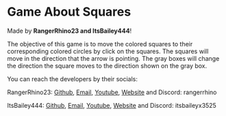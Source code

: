 # Game About Squares

Made by **RangerRhino23 and ItsBailey444**!

The objective of this game is to move the colored squares to their corresponding colored circles by click on the squares. The squares will move in the direction that the arrow is pointing. The gray boxes will change the direction the square moves to the direction shown on the gray box.

You can reach the developers by their socials:

RangerRhino23: <a href="https://github.com/RangerRhino23" target="_blank">Github</a>, <a href="mailto:RangerRhino23@outlook.com" target="_blank">Email</a>, <a href="https://youtube.com/@RangerRhino23" target="_blank">Youtube</a>, <a href="https://RangerRhino23.ddns.net/Home" target="_blank">Website</a> and Discord: rangerrhino

ItsBailey444: <a href="https://github.com/itsbailey444" target="_blank">Github</a>, <a href="mailto:baileyleah542@gmail.com" target="_blank">Email</a>, <a href="https://youtube.com/@itsbaileyx3525" target="_blank">Youtube</a>, <a href="https://baileyswebsite.ddns.net" target="_blank">Website</a> and Discord: itsbaileyx3525